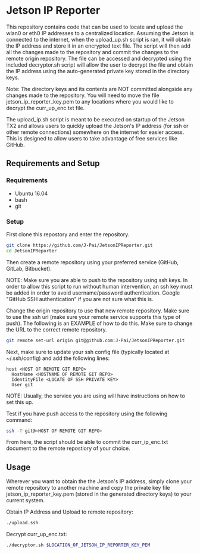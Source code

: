 # Jetson IP Reporter
This repository contains code that can be used to locate and upload the wlan0 or eth0 IP addresses to a centralized location. Assuming the Jetson is connected to the internet, when the upload_up.sh script is ran, it will obtain the IP address and store it in an encrypted text file. The script will then add all the changes made to the repository and commit the changes to the remote origin repository. The file can be accessed and decrypted using the included decryptor.sh script will allow the user to decrypt the file and obtain the IP address using the auto-generated private key stored in the directory keys.

Note: The directory keys and its contents are NOT committed alongside any changes made to the repository. You will need to move the file jetson_ip_reporter_key.pem to any locations where you would like to decrypt the curr_up_enc.txt file.

The upload_ip.sh script is meant to be executed on startup of the Jetson TX2 and allows users to quickly upload the Jetson's IP address (for ssh or other remote connections) somewhere on the internet for easier access. This is designed to allow users to take advantage of free services like GitHub.

## Requirements and Setup
### Requirements
* Ubuntu 16.04
* bash 
* git

### Setup
First clone this repostory and enter the repository.
```bash
git clone https://github.com/J-Pai/JetsonIPReporter.git
cd JetsonIPReporter
```
Then create a remote repository using your preferred service (GitHub, GitLab, Bitbucket). 

NOTE: Make sure you are able to push to the repository using ssh keys. In order to allow this script to run without human intervention, an ssh key must be added in order to avoid username/password authentication. Google "GitHub SSH authentication" if you are not sure what this is.

Change the origin repository to use that new remote repository. Make sure to use the ssh url (make sure your remote service supports this type of push). The following is an EXAMPLE of how to do this. Make sure to change the URL to the correct remote repository.
```bash
git remote set-url origin git@github.com:J-Pai/JetsonIPReporter.git
```
Next, make sure to update your ssh config file (typically located at ~/.ssh/config) and add the following lines:
```
host <HOST OF REMOTE GIT REPO> 
  HostName <HOSTNAME OF REMOTE GIT REPO>
  IdentityFile <LOCATE OF SSH PRIVATE KEY>
  User git
```
NOTE: Usually, the service you are using will have instructions on how to set this up.

Test if you have push access to the repository using the following command:
```bash
ssh -T git@<HOST OF REMOTE GIT REPO>
```
From here, the script should be able to commit the curr_ip_enc.txt document to the remote repostiory of your choice.

## Usage
Wherever you want to obtain the the Jetson's IP address, simply clone your remote repository to another machine and copy the private key file jetson_ip_reporter_key.pem (stored in the generated directory keys) to your current system.

Obtain IP Address and Upload to remote repository:
```bash
./upload.ssh
```
Decrypt curr_up_enc.txt:
```bash
./decryptor.sh $LOCATION_OF_JETSON_IP_REPORTER_KEY_PEM
```

